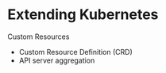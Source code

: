 # Extending Kubernetes

Custom Resources 
- Custom Resource Definition (CRD)
- API server aggregation
